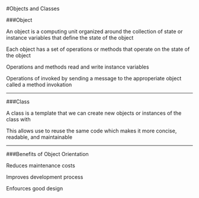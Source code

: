 #Objects and Classes

###Object

An object is a computing unit organized around the collection of state or instance variables that define the state of the object

Each object has a set of operations or methods that operate on the state of the object

Operations and methods read and write instance variables

Operations of invoked by sending a message to the approperiate object called a method invokation

***

###Class

A class is a template that we can create new objects or instances of the class with

This allows use to reuse the same code which makes it more concise, readable, and maintainable

***

###Benefits of Object Orientation

Reduces maintenance costs

Improves development process

Enfources good design
